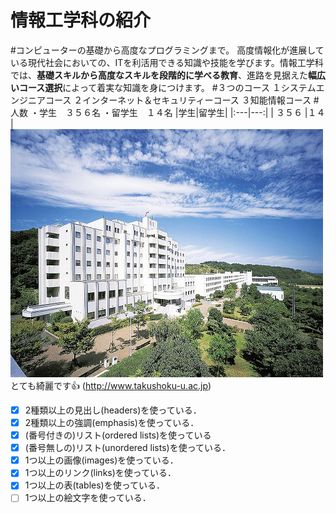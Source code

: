 # 情報工学科の紹介
<!-- Markdown記法を使って学科の紹介ページを作る -->
#コンピューターの基礎から高度なプログラミングまで。
高度情報化が進展している現代社会においての、ITを利活用できる知識や技能を学びます。情報工学科では、**基礎スキルから高度なスキルを段階的に学べる教育**、進路を見据えた**幅広いコース選択**によって着実な知識を身につけます。
#３つのコース
１システムエンジニアコース
２インターネット＆セキュリティーコース
３知能情報コース
#人数
・学生　３５６名
・留学生　１４名
|学生|留学生|
|:---|---:|
| ３５６ |１４  |
![Takushoku University](hachioji.jpg "八王子国際キャンパス")
とても綺麗です:+1:
(http://www.takushoku-u.ac.jp)

<!-- この部分より上に記述を追加して下のチェックボックスで確認する -->
- [x] 2種類以上の見出し(headers)を使っている．
- [x] 2種類以上の強調(emphasis)を使っている．
- [x] (番号付きの)リスト(ordered lists)を使っている
- [x] (番号無しの)リスト(unordered lists)を使っている．
- [x] 1つ以上の画像(images)を使っている．
- [x] 1つ以上のリンク(links)を使っている．
- [x] 1つ以上の表(tables)を使っている．
- [ ] 1つ以上の絵文字を使っている．
